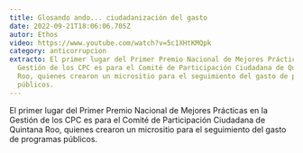 ```yaml
---
title: Glosando ando... ciudadanización del gasto
date: 2022-09-21T18:06:06.705Z
autor: Ethos
video: https://www.youtube.com/watch?v=5c1XHtKMQpk
category: anticorrupcion
extracto: El primer lugar del Primer Premio Nacional de Mejores Prácticas en la
  Gestión de los CPC es para el Comité de Participación Ciudadana de Quintana
  Roo, quienes crearon un micrositio para el seguimiento del gasto de programas
  públicos.
---
```

<!--StartFragment-->

El primer lugar del Primer Premio Nacional de Mejores Prácticas en la Gestión de los CPC es para el Comité de Participación Ciudadana de Quintana Roo, quienes crearon un micrositio para el seguimiento del gasto de programas públicos.

<!--EndFragment-->
